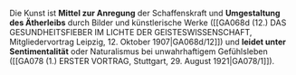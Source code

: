 
Die Kunst ist **Mittel zur Anregung** der Schaffenskraft und **Umgestaltung des Ätherleibs** durch Bilder und künstlerische Werke ([[GA068d (12.) DAS GESUNDHEITSFIEBER IM LICHTE DER GEISTESWISSENSCHAFT, Mitgliedervortrag Leipzig, 12. Oktober 1907|GA068d/12]]) und **leidet unter Sentimentalität** oder Naturalismus bei unwahrhaftigem Gefühlsleben ([[GA078 (1.) ERSTER VORTRAG, Stuttgart, 29. August 1921|GA078/1]]).
